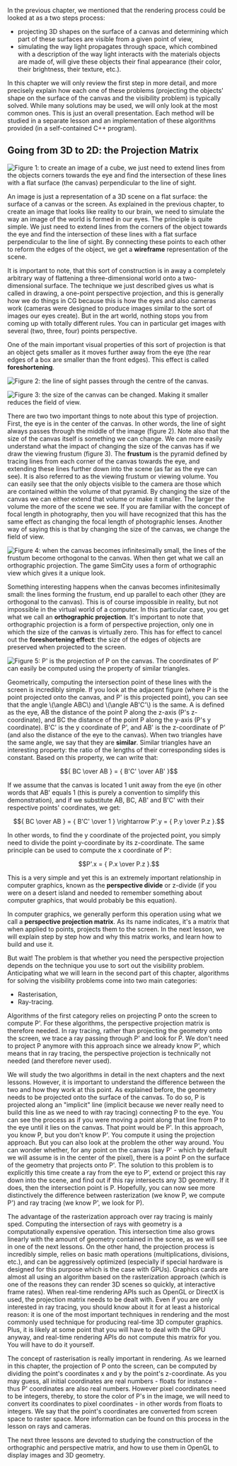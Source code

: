 In the previous chapter, we mentioned that the rendering process could be looked at as a two steps process:

- projecting 3D shapes on the surface of a canvas and determining which part of these surfaces are visible from a given point of view,
- simulating the way light propagates through space, which combined with a description of the way light interacts with the materials objects are made of, will give these objects their final appearance (their color, their brightness, their texture, etc.).

In this chapter we will only review the first step in more detail, and more precisely explain how each one of these problems (projecting the objects' shape on the surface of the canvas and the visibility problem) is typically solved. While many solutions may be used, we will only look at the most common ones. This is just an overall presentation. Each method will be studied in a separate lesson and an implementation of these algorithms provided (in a self-contained C++ program).

## Going from 3D to 2D: the Projection Matrix

![Figure 1: to create an image of a cube, we just need to extend lines from the objects corners towards the eye and find the intersection of these lines with a flat surface (the canvas) perpendicular to the line of sight.](/images/rendering-3d-scene-overview/perspective4.png?)

An image is just a representation of a 3D scene on a flat surface: the surface of a canvas or the screen. As explained in the previous chapter, to create an image that looks like reality to our brain, we need to simulate the way an image of the world is formed in our eyes. The principle is quite simple. We just need to extend lines from the corners of the object towards the eye and find the intersection of these lines with a flat surface perpendicular to the line of sight. By connecting these points to each other to reform the edges of the object, we get a **wireframe** representation of the scene.

It is important to note, that this sort of construction is in away a completely arbitrary way of flattening a three-dimensional world onto a two-dimensional surface. The technique we just described gives us what is called in drawing, a one-point perspective projection, and this is generally how we do things in CG because this is how the eyes and also cameras work (cameras were designed to produce images similar to the sort of images our eyes create). But in the art world, nothing stops you from coming up with totally different rules. You can in particular get images with several (two, three, four) points perspective.

One of the main important visual properties of this sort of projection is that an object gets smaller as it moves further away from the eye (the rear edges of a box are smaller than the front edges). This effect is called **foreshortening**.

![Figure 2: the line of sight passes through the centre of the canvas.](/images/rendering-3d-scene-overview/frustum2.png?)

![Figure 3: the size of the canvas can be changed. Making it smaller reduces the field of view.](/images/rendering-3d-scene-overview/frustum1.png?)

There are two two important things to note about this type of projection. First, the eye is in the center of the canvas. In other words, the line of sight always passes through the middle of the image (figure 2). Note also that the size of the canvas itself is something we can change. We can more easily understand what the impact of changing the size of the canvas has if we draw the viewing frustum (figure 3). The **frustum** is the pyramid defined by tracing lines from each corner of the canvas towards the eye, and extending these lines further down into the scene (as far as the eye can see). It is also referred to as the viewing frustum or viewing volume. You can easily see that the only objects visible to the camera are those which are contained within the volume of that pyramid. By changing the size of the canvas we can either extend that volume or make it smaller. The larger the volume the more of the scene we see. If you are familiar with the concept of focal length in photography, then you will have recognized that this has the same effect as changing the focal length of photographic lenses. Another way of saying this is that by changing the size of the canvas, we change the field of view.

![Figure 4: when the canvas becomes infinitesimally small, the lines of the frustum become orthogonal to the canvas. When then get what we call an orthographic projection. The game SimCity uses a form of orthographic view which gives it a unique look.](/images/rendering-3d-scene-overview/ortho.png?)

Something interesting happens when the canvas becomes infinitesimally small: the lines forming the frustum, end up parallel to each other (they are orthogonal to the canvas). This is of course impossible in reality, but not impossible in the virtual world of a computer. In this particular case, you get what we call an **orthographic projection**. It's important to note that orthographic projection is a form of perspective projection, only one in which the size of the canvas is virtually zero. This has for effect to cancel out the **foreshortening effect**: the size of the edges of objects are preserved when projected to the screen.

![Figure 5: P' is the projection of P on the canvas. The coordinates of P' can easily be computed using the property of similar triangles.](/images/rendering-3d-scene-overview/projection.png?)

Geometrically, computing the intersection point of these lines with the screen is incredibly simple. If you look at the adjacent figure (where P is the point projected onto the canvas, and P' is this projected point), you can see that the angle \\(\\angle ABC\\) and \\(\\angle AB'C'\\) is the same. A is defined as the eye, AB the distance of the point P along the z-axis (P's z-coordinate), and BC the distance of the point P along the y-axis (P's y coordinate). B'C' is the y coordinate of P', and AB' is the z-coordinate of P' (and also the distance of the eye to the canvas). When two triangles have the same angle, we say that they are **similar**. Similar triangles have an interesting property: the ratio of the lengths of their corresponding sides is constant. Based on this property, we can write that: 

$${ BC \over AB } = { B'C' \over AB' }$$

If we assume that the canvas is located 1 unit away from the eye (in other words that AB' equals 1 (this is purely a convention to simplify this demonstration), and if we substitute AB, BC, AB' and B'C' with their respective points' coordinates, we get: 

$${ BC \over AB } = { B'C' \over 1 } \rightarrow P'.y = { P.y \over P.z }.$$

In other words, to find the y coordinate of the projected point, you simply need to divide the point y-coordinate by its z-coordinate. The same principle can be used to compute the x coordinate of P':

$$P'.x = { P.x \over P.z }.$$

This is a very simple and yet this is an extremely important relationship in computer graphics, known as the **perspective divide** or z-divide (if you were on a desert island and needed to remember something about computer graphics, that would probably be this equation).

In computer graphics, we generally perform this operation using what we call a **perspective projection matrix**. As its name indicates, it's a matrix that when applied to points, projects them to the screen. In the next lesson, we will explain step by step how and why this matrix works, and learn how to build and use it.

But wait! The problem is that whether you need the perspective projection depends on the technique you use to sort out the visibility problem. Anticipating what we will learn in the second part of this chapter, algorithms for solving the visibility problems come into two main categories:

- Rasterisation,
- Ray-tracing.

Algorithms of the first category relies on projecting P onto the screen to compute P'. For these algorithms, the perspective projection matrix is therefore needed. In ray tracing, rather than projecting the geometry onto the screen, we trace a ray passing through P' and look for P. We don't need to project P anymore with this approach since we already know P', which means that in ray tracing, the perspective projection is technically not needed (and therefore never used).

We will study the two algorithms in detail in the next chapters and the next lessons. However, it is important to understand the difference between the two and how they work at this point. As explained before, the geometry needs to be projected onto the surface of the canvas. To do so, P is projected along an "implicit" line (implicit because we never really need to build this line as we need to with ray tracing) connecting P to the eye. You can see the process as if you were moving a point along that line from P to the eye until it lies on the canvas. That point would be P'. In this approach, you know P, but you don't know P'. You compute it using the projection approach. But you can also look at the problem the other way around. You can wonder whether, for any point on the canvas (say P' - which by default we will assume is in the center of the pixel), there is a point P on the surface of the geometry that projects onto P'. The solution to this problem is to explicitly this time create a ray from the eye to P', extend or project this ray down into the scene, and find out if this ray intersects any 3D geometry. If it does, then the intersection point is P. Hopefully, you can now see more distinctively the difference between rasterization (we know P, we compute P') and ray tracing (we know P', we look for P).

The advantage of the rasterization approach over ray tracing is mainly sped. Computing the intersection of rays with geometry is a computationally expensive operation. This intersection time also grows linearly with the amount of geometry contained in the scene, as we will see in one of the next lessons. On the other hand, the projection process is incredibly simple, relies on basic math operations (multiplications, divisions, etc.), and can be aggressively optimized (especially if special hardware is designed for this purpose which is the case with GPUs). Graphics cards are almost all using an algorithm based on the rasterization approach (which is one of the reasons they can render 3D scenes so quickly, at interactive frame rates). When real-time rendering APIs such as OpenGL or DirectX is used, the projection matrix needs to be dealt with. Even if you are only interested in ray tracing, you should know about it for at least a historical reason: it is one of the most important techniques in rendering and the most commonly used technique for producing real-time 3D computer graphics. Plus, it is likely at some point that you will have to deal with the GPU anyway, and real-time rendering APIs do not compute this matrix for you. You will have to do it yourself.

The concept of rasterisation is really important in rendering. As we learned in this chapter, the projection of P onto the screen, can be computed by dividing the point's coordinates x and y by the point's z-coordinate. As you may guess, all initial coordinates are real numbers - floats for instance - thus P' coordinates are also real numbers. However pixel coordinates need to be integers, thereby, to store the color of P's in the image, we will need to convert its coordinates to pixel coordinates - in other words from floats to integers. We say that the point's coordinates are converted from screen space to raster space. More information can be found on this process in the lesson on rays and cameras.

The next three lessons are devoted to studying the construction of the orthographic and perspective matrix, and how to use them in OpenGL to display images and 3D geometry.